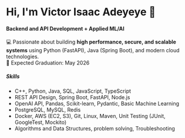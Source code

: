 # Hi, I'm Victor Isaac Adeyeye 👋

#### Backend and API Development + Applied ML/AI
💻 Passionate about building **high performance, secure, and scalable systems** using Python (FastAPI), Java (Spring Boot), and modern cloud technologies. <br>
📅 Expected Graduation: May 2026 

##### Skills
- C++, Python, Java, SQL, JavaScript, TypeScript<br>
- REST API Design, Spring Boot, FastAPI, Node.js <br>
- OpenAI API, Pandas, Scikit-learn, Pydantic, Basic Machine Learning
- PostgreSQL, MySQL, Redis<br>
- Docker, AWS (EC2, S3), Git, Linux, Maven, Unit Testing (JUnit, GoogleTest, Mockito) <br>
- Algorithms and Data Structures, problem solving, Troubleshooting <br> 
